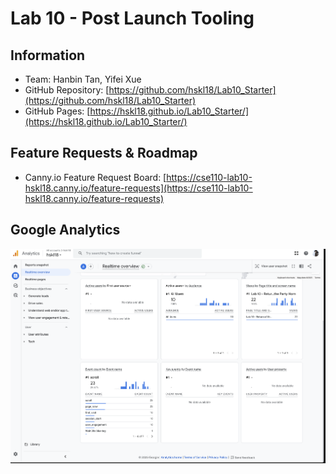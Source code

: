 # Lab 10 - Post Launch Tooling

## Information

- Team: Hanbin Tan, Yifei Xue
- GitHub Repository: [https://github.com/hskl18/Lab10_Starter](https://github.com/hskl18/Lab10_Starter)
- GitHub Pages: [https://hskl18.github.io/Lab10_Starter/](https://hskl18.github.io/Lab10_Starter/)

## Feature Requests & Roadmap

- Canny.io Feature Request Board: [https://cse110-lab10-hskl18.canny.io/feature-requests](https://cse110-lab10-hskl18.canny.io/feature-requests)

## Google Analytics

![/screenshots/google-analytics.png](/screenshots/google-analytics.png)
